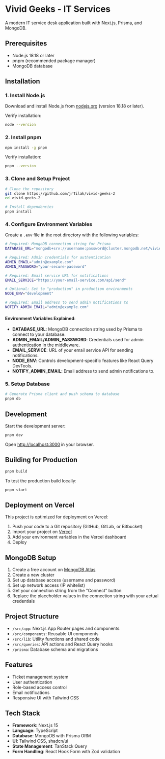# Vivid Geeks - IT Services

A modern IT service desk application built with Next.js, Prisma, and MongoDB.

## Prerequisites

- Node.js 18.18 or later
- pnpm (recommended package manager)
- MongoDB database

## Installation

### 1. Install Node.js

Download and install Node.js from [nodejs.org](https://nodejs.org/) (version 18.18 or later).

Verify installation:

```bash
node --version
```

### 2. Install pnpm

```bash
npm install -g pnpm
```

Verify installation:

```bash
pnpm --version
```

### 3. Clone and Setup Project

```bash
# Clone the repository
git clone https://github.com/jrTilak/vivid-geeks-2
cd vivid-geeks-2

# Install dependencies
pnpm install
```

### 4. Configure Environment Variables

Create a `.env` file in the root directory with the following variables:

```bash
# Required: MongoDB connection string for Prisma
DATABASE_URL="mongodb+srv://username:password@cluster.mongodb.net/vivid-geeks?retryWrites=true&w=majority"

# Required: Admin credentials for authentication
ADMIN_EMAIL="admin@example.com"
ADMIN_PASSWORD="your-secure-password"

# Required: Email service URL for notifications
EMAIL_SERVICE="https://your-email-service.com/api/send"

# Optional: Set to "production" in production environments
NODE_ENV="development"

# Required: Email address to send admin notifications to
NOTIFY_ADMIN_EMAIL="admin@example.com"
```

#### Environment Variables Explained:

- **DATABASE_URL**: MongoDB connection string used by Prisma to connect to your database.
- **ADMIN_EMAIL/ADMIN_PASSWORD**: Credentials used for admin authentication in the middleware.
- **EMAIL_SERVICE**: URL of your email service API for sending notifications.
- **NODE_ENV**: Controls development-specific features like React Query DevTools.
- **NOTIFY_ADMIN_EMAIL**: Email address to send admin notifications to.

### 5. Setup Database

```bash
# Generate Prisma client and push schema to database
pnpm db
```

## Development

Start the development server:

```bash
pnpm dev
```

Open [http://localhost:3000](http://localhost:3000) in your browser.

## Building for Production

```bash
pnpm build
```

To test the production build locally:

```bash
pnpm start
```

## Deployment on Vercel

This project is optimized for deployment on Vercel:

1. Push your code to a Git repository (GitHub, GitLab, or Bitbucket)
2. Import your project on [Vercel](https://vercel.com/new)
3. Add your environment variables in the Vercel dashboard
4. Deploy

## MongoDB Setup

1. Create a free account on [MongoDB Atlas](https://www.mongodb.com/cloud/atlas)
2. Create a new cluster
3. Set up database access (username and password)
4. Set up network access (IP whitelist)
5. Get your connection string from the "Connect" button
6. Replace the placeholder values in the connection string with your actual credentials

## Project Structure

- `/src/app`: Next.js App Router pages and components
- `/src/components`: Reusable UI components
- `/src/lib`: Utility functions and shared code
- `/src/queries`: API actions and React Query hooks
- `/prisma`: Database schema and migrations

## Features

- Ticket management system
- User authentication
- Role-based access control
- Email notifications
- Responsive UI with Tailwind CSS

## Tech Stack

- **Framework**: Next.js 15
- **Language**: TypeScript
- **Database**: MongoDB with Prisma ORM
- **UI**: Tailwind CSS, shadcn/ui
- **State Management**: TanStack Query
- **Form Handling**: React Hook Form with Zod validation
